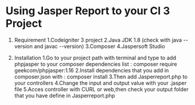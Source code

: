 # Using Jasper Report to your CI 3 Project

1. Requirement
1.Codeigniter 3 project
2.Java JDK 1.8  (check with java --version and javac --version)
3.Composer
4.Jaspersoft Studio

1. Installation
1.Go to your project path with terminal and type to add phpjasper to your composer dependencies list :
composer require geekcom/phpjasper:1.16
2.Install dependencies that you add in  composer.json with :
composer install
3.Then add Jasperreport.php to your controllers
4.Change the input and output value with your .jasper file
5.Acces controller with CURL or web,then check your output folder that you have define in Jasperreport.php